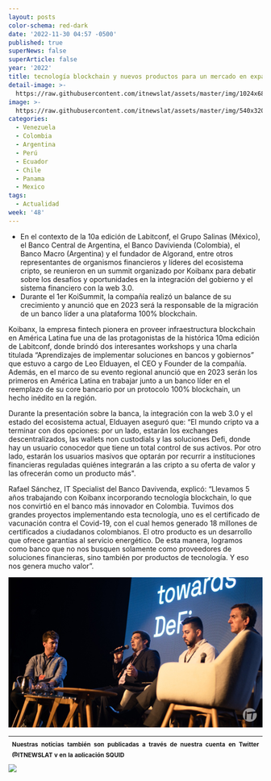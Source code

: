 ```yaml
---
layout: posts
color-schema: red-dark
date: '2022-11-30 04:57 -0500'
published: true
superNews: false
superArticle: false
year: '2022'
title: tecnología blockchain y nuevos productos para un mercado en expansión
detail-image: >-
  https://raw.githubusercontent.com/itnewslat/assets/master/img/1024x680/KoiSummit-de-Koibanx-g.jpg
image: >-
  https://raw.githubusercontent.com/itnewslat/assets/master/img/540x320/KoiSummit-de-Koibanx-p.jpg
categories:
  - Venezuela
  - Colombia
  - Argentina
  - Perú
  - Ecuador
  - Chile
  - Panama
  - Mexico
tags:
  - Actualidad
week: '48'
---
```

- En el contexto de la 10a edición de Labitconf, el Grupo Salinas (México), el Banco Central de Argentina, el Banco Davivienda (Colombia), el Banco Macro (Argentina) y el fundador de Algorand, entre otros representantes de organismos financieros y líderes del ecosistema cripto, se reunieron en un summit organizado por Koibanx para debatir sobre los desafíos y oportunidades en la integración del gobierno y el sistema financiero con la web 3.0.
- Durante el 1er KoiSummit, la compañía realizó un balance de su crecimiento y anunció que en 2023 será la responsable de la migración de un banco líder a una plataforma 100% blockchain.

Koibanx, la empresa fintech pionera en proveer infraestructura blockchain en América Latina fue una de las protagonistas de la histórica 10ma edición de Labitconf, donde brindó dos interesantes workshops y una charla titulada “Aprendizajes de implementar soluciones en bancos y gobiernos” que estuvo a cargo de Leo Elduayen, el CEO y Founder de la compañía. Además, en el marco de su evento regional anunció que en 2023 serán los primeros en América Latina en trabajar junto a un banco líder en el reemplazo de su core bancario por un protocolo 100% blockchain, un hecho inédito en la región.
 
Durante la presentación sobre la banca, la integración con la web 3.0 y el estado del ecosistema actual, Elduayen aseguró que: “El mundo cripto va a terminar con dos opciones: por un lado, estarán los exchanges descentralizados, las wallets non custodials y las soluciones Defi, donde hay un usuario conocedor que tiene un total control de sus activos. Por otro lado, estarán los usuarios masivos que optarán por recurrir a instituciones financieras reguladas quiénes integrarán a las cripto a su oferta de valor y las ofrecerán como un producto más". 
 
Rafael Sánchez, IT Specialist del Banco Davivenda, explicó: “Llevamos 5 años trabajando con Koibanx incorporando tecnología blockchain, lo que nos convirtió en el banco más innovador en Colombia. Tuvimos dos grandes proyectos implementando esta tecnología, uno es el certificado de vacunación contra el Covid-19, con el cual hemos generado 18 millones de certificados a ciudadanos colombianos. El otro producto es un desarrollo que ofrece garantías al servicio energético. De esta manera, logramos como banco que no nos busquen solamente como proveedores de soluciones financieras, sino también por productos de tecnología. Y eso nos genera mucho valor”. 

![](https://raw.githubusercontent.com/itnewslat/assets/master/img/540x320/KoiSummit-de-Koibanx-p.jpg)

<table style="height: 42px;" width="569">
<tbody>
<tr>
<td style="text-align: justify;"><sub><strong>Nuestras noticias también son publicadas a través de nuestra cuenta en Twitter <a href="https://twitter.com/itnewslat?lang=es">@ITNEWSLAT</a> y en la aplicación <a href="https://squidapp.co/en/">SQUID</a></strong></sub></td>
</tr>
</tbody>
</table>

<img src="https://tracker.metricool.com/c3po.jpg?hash=56f88a41e39ab42c063cc51676587a04"/>
